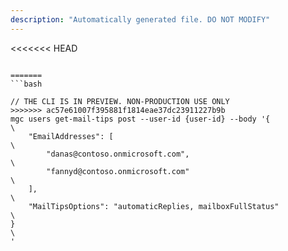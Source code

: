```yaml
---
description: "Automatically generated file. DO NOT MODIFY"
---
```


<<<<<<< HEAD
```cli

=======
```bash

// THE CLI IS IN PREVIEW. NON-PRODUCTION USE ONLY
>>>>>>> ac57e61007f395881f1814eae37dc23911227b9b
mgc users get-mail-tips post --user-id {user-id} --body '{\
    "EmailAddresses": [\
        "danas@contoso.onmicrosoft.com", \
        "fannyd@contoso.onmicrosoft.com"\
    ],\
    "MailTipsOptions": "automaticReplies, mailboxFullStatus"\
}\
'

```